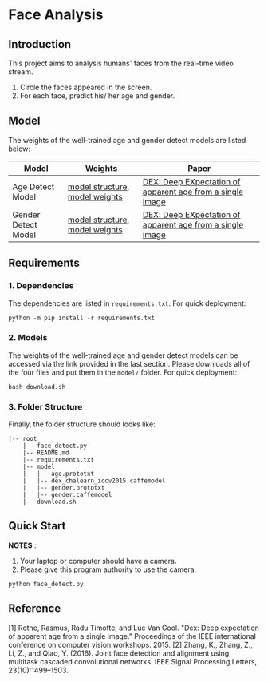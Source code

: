 # Face Analysis

## Introduction
This project aims to analysis humans' faces from the real-time video stream.
1. Circle the faces appeared in the screen.
2. For each face, predict his/ her age and gender.

## Model
The weights of the well-trained age and gender detect models are listed below:

|  Model   | Weights| Paper |
|  ----  | ----  | ----  |
| Age Detect Model  | [model structure](https://data.vision.ee.ethz.ch/cvl/rrothe/imdb-wiki/static/age.prototxt), [model weights](https://data.vision.ee.ethz.ch/cvl/rrothe/imdb-wiki/static/dex_chalearn_iccv2015.caffemodel)| [DEX: Deep EXpectation of apparent age from a single image](https://data.vision.ee.ethz.ch/cvl/rrothe/imdb-wiki/)|
| Gender Detect Model  | [model structure](https://data.vision.ee.ethz.ch/cvl/rrothe/imdb-wiki/static/gender.prototxt), [model weights](https://data.vision.ee.ethz.ch/cvl/rrothe/imdb-wiki/static/gender.caffemodel) | [DEX: Deep EXpectation of apparent age from a single image](https://data.vision.ee.ethz.ch/cvl/rrothe/imdb-wiki/)|

## Requirements

### 1. Dependencies

The dependencies are listed in `requirements.txt`. For quick deployment:
```
python -m pip install -r requirements.txt
```

### 2. Models

The weights of the well-trained age and gender detect models can be accessed via the link provided in the last section. Please downloads all of the four files and put them in the `model/` folder. For quick deployment:
```
bash download.sh
```

### 3. Folder Structure
Finally, the folder structure should looks like:
```
|-- root
    |-- face_detect.py
    |-- README.md
    |-- requirements.txt
    |-- model
    |   |-- age.prototxt
    |   |-- dex_chalearn_iccv2015.caffemodel
    |   |-- gender.prototxt
    |   |-- gender.caffemodel
    |-- download.sh
```

## Quick Start

**NOTES** :
1. Your laptop or computer should have a camera.
2. Please give this program authority to use the camera.

```
python face_detect.py
```

## Reference

[1] Rothe, Rasmus, Radu Timofte, and Luc Van Gool. "Dex: Deep expectation of apparent age from a single image." Proceedings of the IEEE international conference on computer vision workshops. 2015.
[2] Zhang, K., Zhang, Z., Li, Z., and Qiao, Y. (2016). Joint face detection and alignment using multitask cascaded convolutional networks. IEEE Signal Processing Letters, 23(10):1499–1503.
